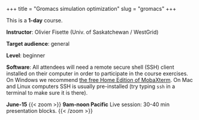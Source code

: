 +++
title = "Gromacs simulation optimization"
slug = "gromacs"
+++

This is a **1-day** course.

**Instructor**: Olivier Fisette (Univ. of Saskatchewan / WestGrid)

<!-- **Course plan**: -->

**Target audience**: general

**Level**: beginner

<!-- **Prerequisites**:  -->

**Software**: All attendees will need a remote secure shell (SSH) client installed on their computer in
order to participate in the course exercises. On Windows we recommend
[the free Home Edition of MobaXterm](https://mobaxterm.mobatek.net/download.html). On Mac and Linux
computers SSH is usually pre-installed (try typing `ssh` in a terminal to make sure it is there).

**June-15**
{{< zoom >}}
<b>9am-noon Pacific</b>
Live session: 30-40 min presentation blocks.
{{< /zoom >}}
